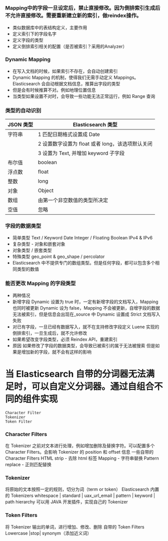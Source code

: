 # 

### Mapping中的字段一旦设定后，禁止直接修改。因为倒排索引生成后不允许直接修改。需要重新建立新的索引，做reindex操作。
- 类似数据库中的表结构定义，主要作用
- 定义索引下的字段名字
- 定义字段的类型
- 定义倒排索引相关的配置（是否被索引？采用的Analyzer）

### Dynamic Mapping
- 在写入文档的时候，如果索引不存在，会自动创建索引
- Dynamic Mapping 的机制，使得我们无需手动定义 Mappings。Elasticsearch 会自动根据文档信息，推算出字段的类型
- 但是会有时候推算不对。例如地理位置信息
- 当类型如果设置不对时，会导致一些功能无法正常运行，例如 Range 查询

### 类型的自动识别
| JSON 类型 | Elasticsearch 类型                               |
| --------- | ------------------------------------------------ |
| 字符串    | 1 匹配日期格式设置成 Date                        |
|           | 2 设置数字设置为 float 或者 long，该选项默认关闭 |
|           | 3 设置为 Text, 并增加 keyword 子字段             |
| 布尔值    | boolean                                          |
| 浮点数    | float                                            |
| 整数      | long                                             |
| 对象      | Object                                           |
| 数组      | 由第一个非空数值的类型所决定                     |
| 空值      | 忽略                                             |


### 字段的数据类型
- 简单类型
    Text / Keyword
    Date
    Integer / Floating
    Boolean
    IPv4 & IPv6
- 复杂类型 - 对象和嵌套对象
- 对象类型 / 嵌套类型
- 特殊类型
    geo_point & geo_shape / percolator
- Elasticsearch 中不提供专门的数组类型。但是任何字段，都可以包含多个相同类型的数值

### 能否更改 Mapping 的字段类型
- 两种情况
- 新增字段
    Dynamic 设置为 true 时，一定有新增字段的文档写入，Mapping 也同时被更新
    Dynamic 设为 false，Mapping 不会被更新，自增字段的数据无法被索引，但是信息会出现在_source 中
    Dynamic 设置成 Strict 文档写入失败
- 对已有字段，一旦已经有数据写入，就不在支持修改字段定义
  Luene 实现的倒排索引，一旦生成后，就不允许修改
- 如果希望改变字段类型，必须 Reindex API，重建索引
- 原因
    如果修改了字段的数据类型，会导致已被索引的属于无法被搜索
    但是如果是增加新的字段，就不会有这样的影响

# 当 Elasticsearch 自带的分词器无法满足时，可以自定义分词器。通过自组合不同的组件实现
    Character Filter
    Tokenizer
    Token Filter

### Character Filters
在 Tokenizer 之前对文本进行处理，例如增加删除及替换字符。可以配置多个 Character Filters。会影响 Tokenizer 的 position 和 offset 信息
一些自带的 Character Filters
HTML strip - 去除 html 标签
Mapping - 字符串替换
Pattern replace - 正则匹配替换

### Tokenizer
将原始的文本按照一定的规则，切分为词（term or token）
Elasticsearch 内置的 Tokenizers
whitespace | standard | uax_url_email | pattern | keyword | path hierarchy
可以用 JAVA 开发插件，实现自己的 Tokenizer

### Token Filters
将 Tokenizer 输出的单词，进行增加、修改、删除
自带的 Token Filters
Lowercase |stop| synonym（添加近义词）

